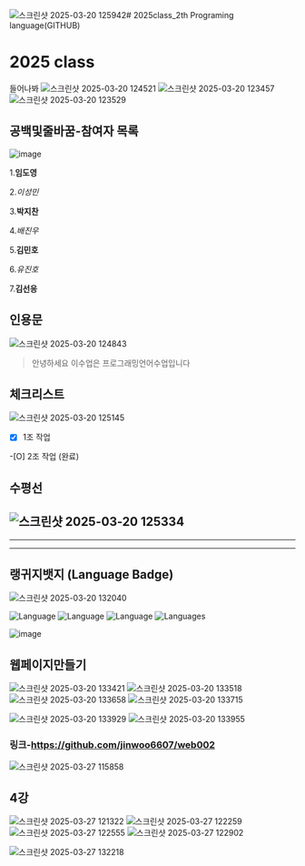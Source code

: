 ![스크린샷 2025-03-20 125942](https://github.com/user-attachments/assets/131be4d4-9219-4681-b567-498ddfa0cd5e)# 2025class_2th Programing language(GITHUB)

# 2025 class 
들어나봐
![스크린샷 2025-03-20 124521](https://github.com/user-attachments/assets/07d4d762-4d95-4fbb-b821-a1483111d4a0)
![스크린샷 2025-03-20 123457](https://github.com/user-attachments/assets/eed166e2-8ff3-455d-bf42-e3d53aa32a08)
![스크린샷 2025-03-20 123529](https://github.com/user-attachments/assets/247797fa-36d6-4017-ae03-074ea7f7f86b)









## 공백및줄바꿈-참여자 목록
![image](https://github.com/user-attachments/assets/06d30201-269e-4d93-ad2d-a85d0f139430)


1.**임도영**  

2._이성민_  

3.**박지찬**  

4._배진우_  

5.**김민호**  

6._유진호_

7.**김선응**










## 인용문
![스크린샷 2025-03-20 124843](https://github.com/user-attachments/assets/613a36fd-3350-4830-8b6f-9f3eaf65e733)


>안녕하세요 이수업은 프로그래밍언어수업입니다









## 체크리스트
![스크린샷 2025-03-20 125145](https://github.com/user-attachments/assets/e175de90-95f0-40e7-bcf0-e18b08ff9654)  

-[X] 1조 작업  

-[O] 2조 작업 (완료)  












## 수평선
![스크린샷 2025-03-20 125334](https://github.com/user-attachments/assets/a650265e-0cc2-4416-a2de-f76fed62988c)
-----------------------------------------
**************************************************
_______________________________________________

## 랭귀지뱃지 (Language Badge)
![스크린샷 2025-03-20 132040](https://github.com/user-attachments/assets/20b0e726-394a-471b-b742-26302e494435)


![Language](https://img.shields.io/github/languages/top/octocat/Hello-World)
![Language](https://img.shields.io/github/languages/top/octocat/Hello-World?style=plastic)
![Language](https://img.shields.io/github/languages/top/octocat/Hello-World?style=flat&color=blue)
![Languages](https://img.shields.io/github/languages/count/octocat/Hello-World)

![image](https://github.com/user-attachments/assets/7b66a586-f5a2-4c3f-8e1b-e841c6a96920)

## 웹페이지만들기
![스크린샷 2025-03-20 133421](https://github.com/user-attachments/assets/22ad9ec6-52df-4fa8-bd4b-78a24b865459)
![스크린샷 2025-03-20 133518](https://github.com/user-attachments/assets/fc4b281d-c6ac-473b-983f-948782e06ed1)
![스크린샷 2025-03-20 133658](https://github.com/user-attachments/assets/b3b446e4-1b52-4a86-a3ec-46ba6b3236ab)
![스크린샷 2025-03-20 133715](https://github.com/user-attachments/assets/05048f40-0a4b-4fbf-a580-94bf440ce381)

![스크린샷 2025-03-20 133929](https://github.com/user-attachments/assets/69a10a30-6aa0-4841-bd11-5eb7adf69f80)
![스크린샷 2025-03-20 133955](https://github.com/user-attachments/assets/a7cc2d12-394f-468c-96c7-e31afb8f1de6)

### 링크-https://github.com/jinwoo6607/web002
![스크린샷 2025-03-27 115858](https://github.com/user-attachments/assets/b16ec6ae-6bb5-448d-b2c5-229c08766cd7)

## 4강
![스크린샷 2025-03-27 121322](https://github.com/user-attachments/assets/d7689304-924d-42f3-b6af-451f5857767b)
![스크린샷 2025-03-27 122259](https://github.com/user-attachments/assets/e8c7f157-c522-48c5-a4cb-00252323d865)
![스크린샷 2025-03-27 122555](https://github.com/user-attachments/assets/72c9227d-e7d2-465d-96d6-372f19f4f731)
![스크린샷 2025-03-27 122902](https://github.com/user-attachments/assets/f5752ae0-923d-4560-b84f-54319a7192a9)

![스크린샷 2025-03-27 132218](https://github.com/user-attachments/assets/3aed1656-e06a-4679-9396-dc71084435d9)
